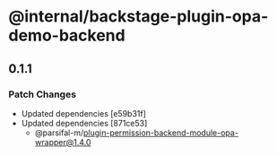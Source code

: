 # @internal/backstage-plugin-opa-demo-backend

## 0.1.1

### Patch Changes

- Updated dependencies [e59b31f]
- Updated dependencies [871ce53]
  - @parsifal-m/plugin-permission-backend-module-opa-wrapper@1.4.0
